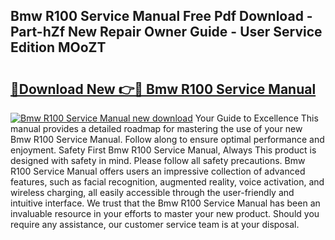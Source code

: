 ## Bmw R100 Service Manual Free Pdf Download - Part-hZf New Repair Owner Guide - User Service Edition MOoZT

# <h2><a href="http://bc71780.oget.top/?id=Bmw+R100+Service+Manual">🔗Download New 👉🔴 Bmw R100 Service Manual</a></h2>

[![Bmw R100 Service Manual new download](https://i.imgur.com/5g1atiW.png)](http://bc71780.oget.top/?id=Bmw+R100+Service+Manual)
Your Guide to Excellence This manual provides a detailed roadmap for mastering the use of your new Bmw R100 Service Manual. Follow along to ensure optimal performance and enjoyment. Safety First Bmw R100 Service Manual, Always This product is designed with safety in mind. Please follow all safety precautions. Bmw R100 Service Manual offers users an impressive collection of advanced features, such as facial recognition, augmented reality, voice activation, and wireless charging, all easily accessible through the user-friendly and intuitive interface. We trust that the Bmw R100 Service Manual has been an invaluable resource in your efforts to master your new product. Should you require any assistance, our customer service team is at your disposal.
